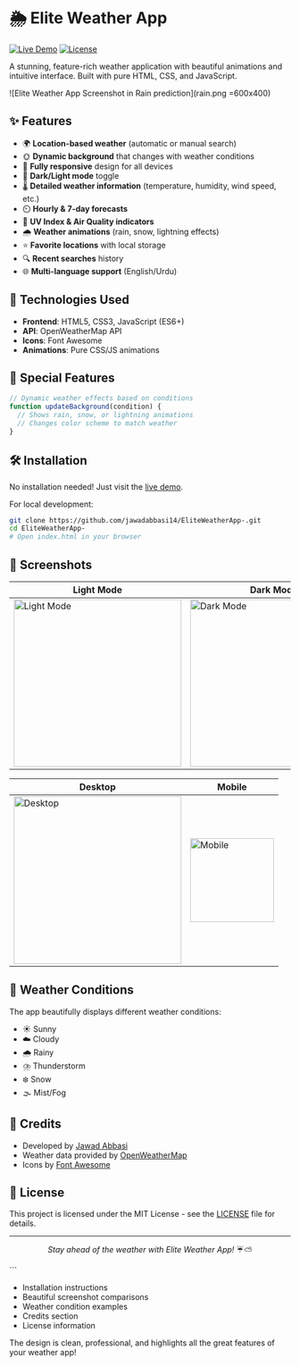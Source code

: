 
# 🌦️ Elite Weather App

[![Live Demo](https://img.shields.io/badge/Live-Demo-brightgreen)](https://jawadabbasi14.github.io/EliteWeatherApp/)
[![License](https://img.shields.io/badge/License-MIT-blue)](https://opensource.org/licenses/MIT)


A stunning, feature-rich weather application with beautiful animations and intuitive interface. Built with pure HTML, CSS, and JavaScript.

![Elite Weather App Screenshot in Rain prediction](rain.png =600x400)

## ✨ Features

- 🌍 **Location-based weather** (automatic or manual search)
- 🌞 **Dynamic background** that changes with weather conditions
- 📱 **Fully responsive** design for all devices
- 🌙 **Dark/Light mode** toggle
- 🌡️ **Detailed weather information** (temperature, humidity, wind speed, etc.)
- ⏲️ **Hourly & 7-day forecasts**
- 🌈 **UV Index & Air Quality indicators**
- 🌧️ **Weather animations** (rain, snow, lightning effects)
- ⭐ **Favorite locations** with local storage
- 🔍 **Recent searches** history
- 🌐 **Multi-language support** (English/Urdu)

## 🚀 Technologies Used

- **Frontend**: HTML5, CSS3, JavaScript (ES6+)
- **API**: OpenWeatherMap API
- **Icons**: Font Awesome
- **Animations**: Pure CSS/JS animations

## 🌟 Special Features

```javascript
// Dynamic weather effects based on conditions
function updateBackground(condition) {
  // Shows rain, snow, or lightning animations
  // Changes color scheme to match weather
}
```

## 🛠️ Installation

No installation needed! Just visit the [live demo](https://jawadabbasi14.github.io/EliteWeatherApp-/).

For local development:
```bash
git clone https://github.com/jawadabbasi14/EliteWeatherApp-.git
cd EliteWeatherApp-
# Open index.html in your browser
```

## 📸 Screenshots

| Light Mode | Dark Mode |
|------------|-----------|
| <img width="300" alt="Light Mode" src="https://github.com/user-attachments/assets/dcd1238c-36e4-4545-bed8-84a39e58d56e"> | <img width="300" alt="Dark Mode" src="https://github.com/user-attachments/assets/d496b46d-8b66-4d5d-9276-3af86e894c5e"> |

| Desktop | Mobile |
|---------|--------|
| <img width="300" alt="Desktop" src="https://github.com/user-attachments/assets/12bd93aa-40e2-4dd1-b40f-f9fdedfe906d"> | <img width="150" alt="Mobile" src="https://github.com/user-attachments/assets/c2215c4a-7dbc-4bef-8751-d2920af8a649"> |
## 🌈 Weather Conditions

The app beautifully displays different weather conditions:

- ☀️ Sunny
- ☁️ Cloudy
- 🌧️ Rainy
- ⛈️ Thunderstorm
- ❄️ Snow
- 🌫️ Mist/Fog

## 📜 Credits

- Developed by [Jawad Abbasi](https://github.com/jawadabbasi14)
- Weather data provided by [OpenWeatherMap](https://openweathermap.org/)
- Icons by [Font Awesome](https://fontawesome.com/)

## 📄 License

This project is licensed under the MIT License - see the [LICENSE](LICENSE) file for details.

---

<p align="center">
  <i>Stay ahead of the weather with Elite Weather App!</i> ☔⛅
</p>
```


- Installation instructions
- Beautiful screenshot comparisons
- Weather condition examples
- Credits section
- License information

The design is clean, professional, and highlights all the great features of your weather app!
